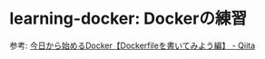 # learning-docker: Dockerの練習

参考: [今日から始めるDocker【Dockerfileを書いてみよう編】 - Qiita](https://qiita.com/yu-croco/items/6f9d9e210c59c65f54f6)

